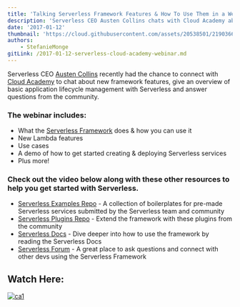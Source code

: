 ```yaml
---
title: 'Talking Serverless Framework Features & How To Use Them in a Webinar with Cloud Academy'
description: 'Serverless CEO Austen Collins chats with Cloud Academy about new framework features and gives an overview of basic application lifecycle management with Serverless.'
date: '2017-01-12'
thumbnail: 'https://cloud.githubusercontent.com/assets/20538501/21903668/9a097caa-d8b5-11e6-8f1b-e6062ebf4982.png'
authors:
    - StefanieMonge
gitLink: /2017-01-12-serverless-cloud-academy-webinar.md
---
```

Serverless CEO [Austen Collins](https://twitter.com/austencollins) recently had the chance to connect with [Cloud Academy](https://cloudacademy.com/) to chat about new framework features, give an overview of basic application lifecycle management with Serverless and answer questions from the community.

### The webinar includes:

 - What the [Serverless Framework](https://github.com/serverless/serverless) does & how you can use it
 - New Lambda features
 - Use cases
 - A demo of how to get started creating & deploying Serverless services
 - Plus more!

### Check out the video below along with these other resources to help you get started with Serverless.

 - [Serverless Examples Repo](https://github.com/serverless/examples) - A collection of boilerplates for pre-made Serverless services submitted by the Serverless team and community
 - [Serverless Plugins Repo](https://github.com/serverless/plugins) - Extend the framework with these plugins from the community
 - [Serverless Docs](https://serverless.com/framework/docs/) - Dive deeper into how to use the framework by reading the Serverless Docs
 - [Serverless Forum](http://forum.serverless.com/) - A great place to ask questions and connect with other devs using the Serverless Framework

## Watch Here:
[![ca1](https://cloud.githubusercontent.com/assets/20538501/21902893/8a9bac32-d8b2-11e6-8afd-23ef1f4198e0.png)](https://cloudacademy.com/webinars/serverless-framework-and-new-aws-lambda-features-35/)
